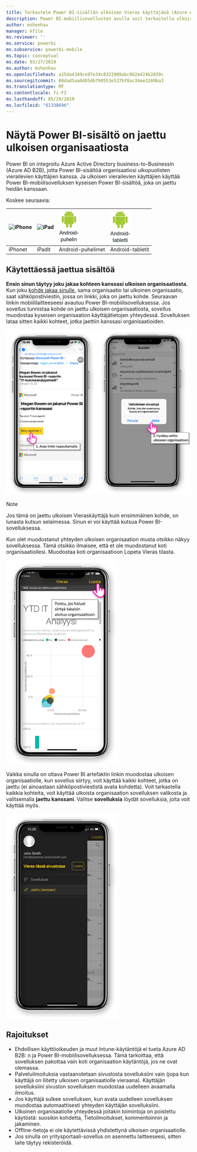 ```yaml
---
title: Tarkastele Power BI-sisällön ulkoisen Vieras käyttäjänä (Azure AD B2B)
description: Power BI-mobiilisovellusten avulla voit tarkastella ulkoisen organisaatiosta kanssasi jaettua sisältöä.
author: mshenhav
manager: kfile
ms.reviewer: ''
ms.service: powerbi
ms.subservice: powerbi-mobile
ms.topic: conceptual
ms.date: 03/27/2019
ms.author: mshenhav
ms.openlocfilehash: a15da4349ce97e34c8321909abc862e424b2839c
ms.sourcegitcommit: 60dad5aa0d85db790553e537bf8ac34ee3289ba3
ms.translationtype: MT
ms.contentlocale: fi-FI
ms.lasthandoff: 05/29/2019
ms.locfileid: "61338696"
---
```

# <a name="view-power-bi-content-shared-with-you-from-an-external-organization"></a>Näytä Power BI-sisältö on jaettu ulkoisen organisaatiosta

Power BI on integroitu Azure Active Directory business-to-Businessin (Azure AD B2B), jotta Power BI-sisältöä organisaatiosi ulkopuolisten vierailevien käyttäjien kanssa. Ja ulkoisen vierailevien käyttäjien käyttää Power BI-mobiilisovelluksen kyseisen Power BI-sisältöä, joka on jaettu heidän kanssaan. 


Koskee seuraavia:

| ![iPhone](./media/mobile-app-ssrs-kpis-mobile-on-premises-reports/iphone-logo-50-px.png) | ![iPad](./media/mobile-app-ssrs-kpis-mobile-on-premises-reports/ipad-logo-50-px.png) | ![Android-puhelin](./media/mobile-app-ssrs-kpis-mobile-on-premises-reports/android-phone-logo-50-px.png) | ![Android-tabletti](./media/mobile-app-ssrs-kpis-mobile-on-premises-reports/android-tablet-logo-50-px.png) |
|:--- |:--- |:--- |:--- |
| iPhonet |iPadit |Android-puhelimet |Android-tabletit |

## <a name="accessing-shared-content"></a>Käytettäessä jaettua sisältöä

**Ensin sinun täytyy joku jakaa kohteen kanssasi ulkoisen organisaatiosta.** Kun joku [kohde jakaa sinulle](../../service-share-dashboards.md), sama organisaatio tai ulkoinen organisaatio, saat sähköpostiviestin, jossa on linkki, joka on jaettu kohde. Seuraavan linkin mobiililaitteeseesi avautuu Power BI-mobiilisovelluksessa. Jos sovellus tunnistaa kohde on jaettu ulkoisen organisaatiosta, sovellus muodostaa kyseisen organisaation käyttäjätietojen yhteydessä. Sovelluksen lataa sitten kaikki kohteet, jotka jaettiin kanssasi organisaatioiden.

![Power BI Avaa jaetun kohteen sähköpostiviestistä ](./media/mobile-apps-b2b/mobile-b2b-open-item-email.png)

> [!NOTE]
> Jos tämä on jaettu ulkoisen Vieraskäyttäjä kuin ensimmäinen kohde, on lunasta kutsun selaimessa. Sinun ei voi käyttää kutsua Power BI-sovelluksessa.

Kun olet muodostanut yhteyden ulkoisen organisaation musta otsikko näkyy sovelluksessa. Tämä otsikko ilmaisee, että et ole muodostanut koti organisaatiollesi. Muodostaa koti organisaatioon Lopeta Vieras tilasta.

![Power BI Vieras käyttäjän otsikko](./media/mobile-apps-b2b/mobile-b2b-exit-home.png)

Vaikka sinulla on oltava Power BI artefaktin linkin muodostaa ulkoisen organisaatiolle, kun sovellus siirtyy, voit käyttää kaikki kohteet, jotka on jaettu (ei ainoastaan sähköpostiviestistä avata kohdetta). Voit tarkastella kaikkia kohteita, voit käyttää ulkoista organisaation sovelluksen valikosta ja valitsemalla **jaettu kanssani**. Valitse **sovelluksia** löydät sovelluksia, joita voit käyttää myös.

![Power BI sovelluksen valikosta Vieras ulkoisen käyttäjänä](./media/mobile-apps-b2b/mobile-b2b-menu.png)

## <a name="limitations"></a>Rajoitukset

- Ehdollisen käyttöoikeuden ja muut Intune-käytäntöjä ei tueta Azure AD B2B: n ja Power BI-mobiilisovelluksessa. Tämä tarkoittaa, että sovelluksen pakottaa vain koti organisaation käytäntöjä, jos ne ovat olemassa.
- Palveluilmoituksia vastaanotetaan sivustosta sovelluksiini vain (jopa kun käyttäjä on liitetty ulkoisen organisaatiolle vieraana). Käyttäjän sovelluksiini sivuston sovelluksen muodostaa uudelleen avaamalla ilmoitus.
- Jos käyttäjä sulkee sovelluksen, kun avata uudelleen sovelluksen muodostaa automaattisesti yhteyden käyttäjän sovelluksiini.
- Ulkoinen organisaatiolle yhteydessä joitakin toimintoja on poistettu käytöstä: suosikin kohdetta, Tietoilmoitukset, kommentoinnin ja jakaminen.
- Offline-tietoja ei ole käytettävissä yhdistettynä ulkoisen organisaatiolle.
- Jos sinulla on yritysportaali-sovellus on asennettu laitteeseesi, sitten laite täytyy rekisteröidä.
